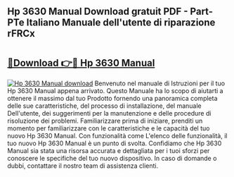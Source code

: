 ## Hp 3630 Manual Download gratuit PDF - Part-PTe Italiano Manuale dell'utente di riparazione rFRCx

# <h2><a href="http://dfehg9.blite.top/?on=Hp+3630+Manual">🔗Download 👉🔴 Hp 3630 Manual</a></h2>

[![Hp 3630 Manual download](https://i.imgur.com/lujVjoI.png)](http://dfehg9.blite.top/?on=Hp+3630+Manual)
Benvenuto nel manuale di Istruzioni per il tuo Hp 3630 Manual appena arrivato. Questo Manuale ha lo scopo di aiutarti a ottenere il massimo dal tuo Prodotto fornendo una panoramica completa delle sue caratteristiche, del processo di installazione, del manuale Dell'utente, dei suggerimenti per la manutenzione e delle procedure di risoluzione dei problemi. Familiarizzare prima di iniziare, prenditi un momento per familiarizzare con le caratteristiche e le capacità del tuo nuovo Hp 3630 Manual. Con funzionalità come L'elenco delle funzionalità, il tuo nuovo Hp 3630 Manual è un punto di svolta. Confidiamo che Hp 3630 Manual sia stata una risorsa accurata e dettagliata per i tuoi sforzi per conoscere le specifiche del tuo nuovo dispositivo. In caso di domande o dubbi, contattare il nostro team di assistenza clienti.
